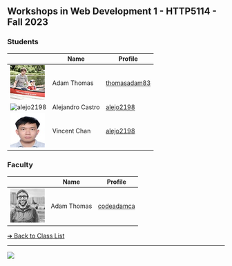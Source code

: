 <style>@import url("//readme.codeadam.ca/readme.css");</style>

## Workshops in Web Development 1 - HTTP5114 - Fall 2023

### Students

|                                            | Name             | Profile                               |
| ------------------------------------------ | ---------------- | ------------------------------------- |
| ![thomasadam83](images/thomasadam83.jpg)   | Adam Thomas      | [thomasadam83](students/thomasadam83) |
| ![alejo2198](images/alejo2198.jpg)         | Alejandro Castro | [alejo2198](students/alejo2198)       |
| ![vincent1224](images/vincentchan1224.jpg) | Vincent Chan     | [alejo2198](students/vincentchan1224) |

### Faculty

|                                       | Name        | Profile                          |
| ------------------------------------- | ----------- | -------------------------------- |
| ![Adam Thomas](images/codeadamca.png) | Adam Thomas | [codeadamca](faculty/codeadamca) |

[&#10132; Back to Class List](/)

---

<a href="https://brickmmo.com">
<img src="https://brickmmo.com/images/brickmmo-logo-horizontal.jpg" width="100">
</a>
